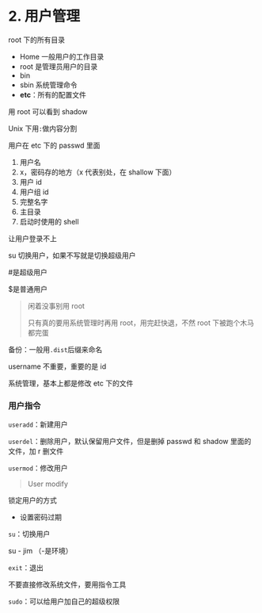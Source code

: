 # 2. 用户管理

root 下的所有目录

- Home 一般用户的工作目录
- root 是管理员用户的目录
- bin
- sbin 系统管理命令
- **etc**：所有的配置文件

用 root 可以看到 shadow

Unix 下用`:`做内容分割

用户在 etc 下的 passwd 里面

1. 用户名
2. x，密码存的地方（x 代表别处，在 shallow 下面）
3. 用户 id
4. 用户组 id
5. 完整名字
6. 主目录
7. 启动时使用的 shell

让用户登录不上

su 切换用户，如果不写就是切换超级用户

\#是超级用户

$是普通用户

> 闲着没事别用 root
>
> 只有真的要用系统管理时再用 root，用完赶快退，不然 root 下被跑个木马都完蛋

备份：一般用`.dist`后缀来命名

username 不重要，重要的是 id

系统管理，基本上都是修改 etc 下的文件

### 用户指令

`useradd`：新建用户

`userdel`：删除用户，默认保留用户文件，但是删掉 passwd 和 shadow 里面的文件，加 r 删文件

`usermod`：修改用户

> User modify

锁定用户的方式

- 设置密码过期

`su`：切换用户

su - jim （-是环境）

`exit`：退出

不要直接修改系统文件，要用指令工具

`sudo`：可以给用户加自己的超级权限
